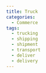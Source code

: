 ```yaml
---
title: Truck
categories:
  - Commerce
tags:
  - trucking
  - shipping
  - shipment
  - transport
  - deliver
  - delivery
---
```

